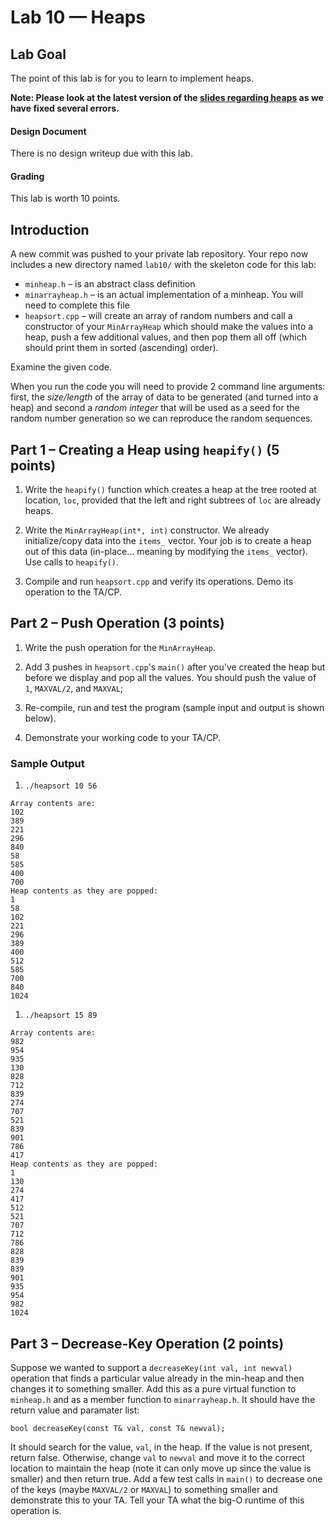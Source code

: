 # Lab 10 &mdash; Heaps

## Lab Goal
The point of this lab is for you to learn to implement heaps.

**Note: Please look at the latest version of the [slides regarding heaps](http://ee.usc.edu/~redekopp/cs102/L18_BinTreePQHeaps.pdf) as we have fixed several errors.**

#### Design Document
There is no design writeup due with this lab.

#### Grading
This lab is worth 10 points.

## Introduction
A new commit was pushed to your private lab repository. Your repo now includes a new directory named `lab10/` with the skeleton code for this lab:
  + `minheap.h` &ndash; is an abstract class definition
  + `minarrayheap.h` &ndash; is an actual implementation of a minheap. You will need to complete this file
  + `heapsort.cpp` &ndash; will create an array of random numbers and call a constructor of your `MinArrayHeap` which should make the values into a heap, push a few additional values, and then pop them all off (which should print them in sorted (ascending) order).

Examine the given code.

When you run the code you will need to provide 2 command line arguments: first, the _size/length_ of the array of data to be generated (and turned into a heap) and second a _random integer_ that will be used as a seed for the random number generation so we can reproduce the random sequences.

## Part 1 &ndash; Creating a Heap using `heapify()` (5 points)
  1. Write the `heapify()` function which creates a heap at the tree rooted at location, `loc`, provided that the left and right subtrees of `loc` are already heaps.

  1. Write the `MinArrayHeap(int*, int)` constructor. We already initialize/copy data into the `items_` vector. Your job is to create a heap out of this data (in-place... meaning by modifying the `items_` vector).  Use calls to `heapify()`.

  1. Compile and run `heapsort.cpp` and verify its operations.  Demo its operation to the TA/CP.


## Part 2 &ndash; Push Operation (3 points)
  1. Write the push operation for the `MinArrayHeap`.

  1. Add 3 pushes in `heapsort.cpp`'s `main()` after you've created the heap but before we display and pop all the values. You should push the value of `1`, `MAXVAL/2`, and `MAXVAL`;

  1. Re-compile, run and test the program (sample input and output is shown below).  

  1. Demonstrate your working code to your TA/CP.

### Sample Output
  1. `./heapsort 10 56`
```
Array contents are:
102
389
221
296
840
58
585
400
700
Heap contents as they are popped:
1
58
102
221
296
389
400
512
585
700
840
1024
```

  1. `./heapsort 15 89`
```
Array contents are:
982
954
935
130
828
712
839
274
707
521
839
901
786
417
Heap contents as they are popped:
1
130
274
417
512
521
707
712
786
828
839
839
901
935
954
982
1024
```

## Part 3 &ndash; Decrease-Key Operation (2 points)
Suppose we wanted to support a `decreaseKey(int val, int newval)` operation that finds a particular value already in the min-heap and then changes it to something smaller.  Add this as a pure virtual function to `minheap.h` and as a member function to `minarrayheap.h`.  It should have the return value and paramater list:

`bool decreaseKey(const T& val, const T& newval);`

It should search for the value, `val`, in the heap.  If the value is not present, return false.  Otherwise, change `val` to `newval` and move it to the correct location to maintain the heap (note it can only move up since the value is smaller) and then return true.  Add a few test calls in `main()` to decrease one of the keys (maybe `MAXVAL/2` or `MAXVAL`) to something smaller and demonstrate this to your TA.  Tell your TA what the big-O runtime of this operation is.

